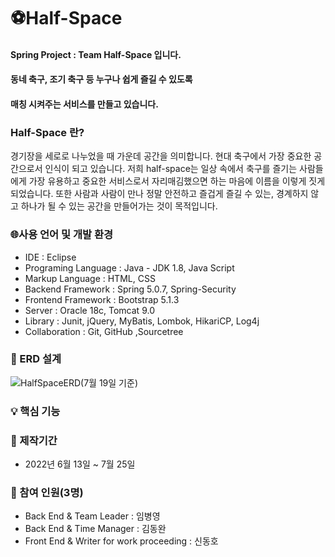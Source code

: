 # ⚽Half-Space
#### Spring Project : Team Half-Space 입니다. 

#### 동네 축구, 조기 축구 등 누구나 쉽게 즐길 수 있도록 

#### 매칭 시켜주는 서비스를 만들고 있습니다. 







### Half-Space 란?

경기장을 세로로 나누었을 때 가운데 공간을 의미합니다. 현대 축구에서 가장 중요한 공간으로서 
인식이 되고 있습니다. 저희 half-space는 일상 속에서 축구를 즐기는 사람들에게 가장 유용하고 중요한 
서비스로서 자리매김했으면 하는 마음에 이름을 이렇게 짓게 되었습니다. 또한 사람과 사람이 만나 
정말 안전하고 즐겁게 즐길 수 있는, 경계하지 않고 하나가 될 수 있는 공간을 만들어가는 것이 목적입니다.







### 🌐사용 언어 및 개발 환경

- IDE : Eclipse 
- Programing Language : Java - JDK 1.8, Java Script 
- Markup Language : HTML, CSS
- Backend Framework : Spring 5.0.7, Spring-Security
- Frontend Framework : Bootstrap 5.1.3
- Server : Oracle 18c, Tomcat 9.0 
- Library : Junit, jQuery, MyBatis, Lombok, HikariCP, Log4j
- Collaboration : Git, GitHub ,Sourcetree







###  🌌 ERD 설계

<img src="C:\halfSpace\HalfSpace\src\main\webapp\resources\images\HalfSpaceERD(7월 19일 기준).png" alt="HalfSpaceERD(7월 19일 기준)" style="zoom:100%;" />





### 💡 핵심 기능







### 📌 제작기간 

- 2022년 6월 13일 ~ 7월 25일







### 📌 참여 인원(3명)

- Back End & Team Leader : 임병영
- Back End & Time Manager : 김동완
- Front End & Writer for work proceeding : 신동호





### 

### 



